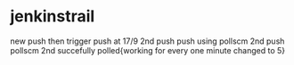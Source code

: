 # jenkinstrail
new push then trigger
push at 17/9
2nd push
push using pollscm
2nd push pollscm
2nd succefully polled{working for every one minute changed to 5}

